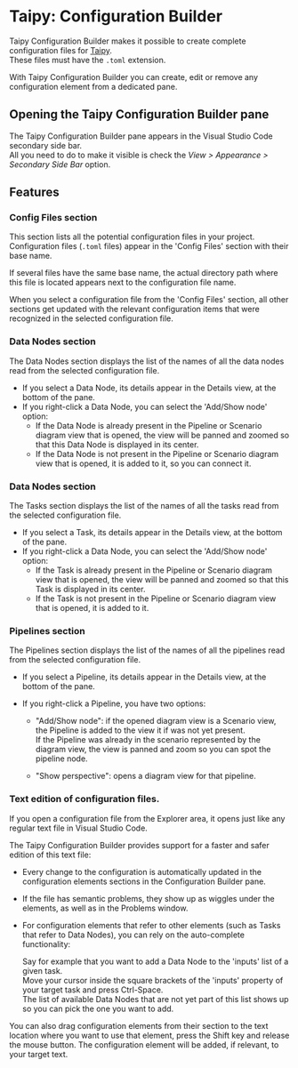 # Taipy: Configuration Builder 

Taipy Configuration Builder makes it possible to create complete configuration files for
[Taipy](https://www.taipy.io).<br/>
These files must have the `.toml` extension.

With Taipy Configuration Builder you can create, edit or remove any configuration element
from a dedicated pane.

## Opening the Taipy Configuration Builder pane

The Taipy Configuration Builder pane appears in the Visual Studio Code secondary side bar.<br/>
All you need to do to make it visible is check the _View > Appearance > Secondary Side Bar_ option.

## Features

### Config Files section

This section lists all the potential configuration files in your project. Configuration files
(`.toml` files) appear in the 'Config Files' section with their base name.

If several files have the same base name, the actual directory path where this file is located
appears next to the configuration file name.

When you select a configuration file from the 'Config Files' section, all other sections get
updated with the relevant configuration items that were recognized in the selected configuration
file.

### Data Nodes section

The Data Nodes section displays the list of the names of all the data nodes read from the
selected configuration file.

- If you select a Data Node, its details appear in the Details view, at the bottom of the pane.
- If you right-click a Data Node, you can select the 'Add/Show node'
  option:
  - If the Data Node is already present in the Pipeline or Scenario
    diagram view that is opened, the view will be panned and zoomed so
    that this Data Node is displayed in its center.
  - If the Data Node is not present in the Pipeline or Scenario
    diagram view that is opened, it is added to it, so you can connect
    it.

### Data Nodes section

The Tasks section displays the list of the names of all the tasks read from the
selected configuration file.

- If you select a Task, its details appear in the Details view, at the bottom of the pane.
- If you right-click a Data Node, you can select the 'Add/Show node'
  option:
  - If the Task is already present in the Pipeline or Scenario
    diagram view that is opened, the view will be panned and zoomed so
    that this Task is displayed in its center.
  - If the Task is not present in the Pipeline or Scenario
    diagram view that is opened, it is added to it.

### Pipelines section

The Pipelines section displays the list of the names of all the pipelines read from the
selected configuration file.

- If you select a Pipeline, its details appear in the Details view, at the bottom of the pane.
- If you right-click a Pipeline, you have two options:

   - "Add/Show node": if the opened diagram view is a Scenario view,
     the Pipeline is added to the view it if was not yet present.<br/>
    If the Pipeline was already in the scenario represented by the
    diagram view, the view is panned and zoom so you can spot the
    pipeline node.
  
  - "Show perspective": opens a diagram view for that pipeline.


### Text edition of configuration files.

If you open a configuration file from the Explorer area, it opens just
like any regular text file in Visual Studio Code.

The Taipy Configuration Builder provides support for a faster and safer
edition of this text file:

- Every change to the configuration is automatically updated in the
  configuration elements sections in the Configuration Builder pane.
- If the file has semantic problems, they show up as wiggles under the
  elements, as well as in the Problems window.
- For configuration elements that refer to other elements (such as
  Tasks that refer to Data Nodes), you can rely on the auto-complete
  functionality:

  Say for example that you want to add a Data Node to the 'inputs' list
  of a given task.<br/>
  Move your cursor inside the square brackets of the 'inputs' property
  of your target task and press Ctrl-Space.<br/>
  The list of available Data Nodes that are not yet part of this list
  shows up so you can pick the one you want to add.

You can also drag configuration elements from their section to the text
location where you want to use that element, press the Shift key and
release the mouse button. The configuration element will be added, if
relevant, to your target text.
